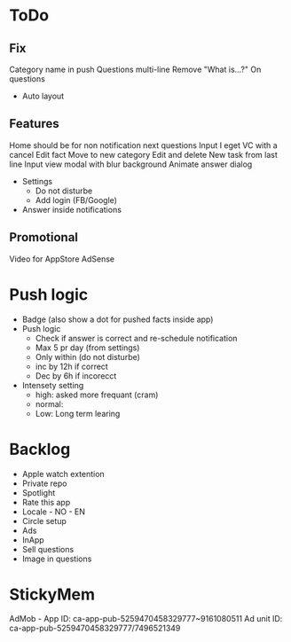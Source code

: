 #  ToDo

## Fix
Category name in push
Questions multi-line
Remove "What is...?" On questions
- Auto layout

## Features
Home should be for non notification
    next questions
Input I eget VC with a cancel
Edit fact
     Move to new category
Edit and delete
New task from last line
Input view modal with blur background
Animate answer dialog
- Settings
    - Do not disturbe
    - Add login (FB/Google)
- Answer inside notifications

## Promotional
Video for AppStore
AdSense

# Push logic
- Badge (also show a dot for pushed facts inside app)
- Push logic
    - Check if answer is correct and re-schedule notification
    - Max 5 pr day (from settings)
    - Only within (do not disturbe)
    - inc by 12h if correct
    - Dec by 6h if incorecct
- Intensety setting
    - high: asked more frequant (cram)
    - normal:
    - Low: Long term learing


# Backlog
- Apple watch extention
- Private repo
- Spotlight
- Rate this app
- Locale - NO - EN
- Circle setup
- Ads
- InApp
- Sell questions
- Image in questions




# StickyMem

AdMob - App ID: ca-app-pub-5259470458329777~9161080511
Ad unit ID: ca-app-pub-5259470458329777/7496521349
